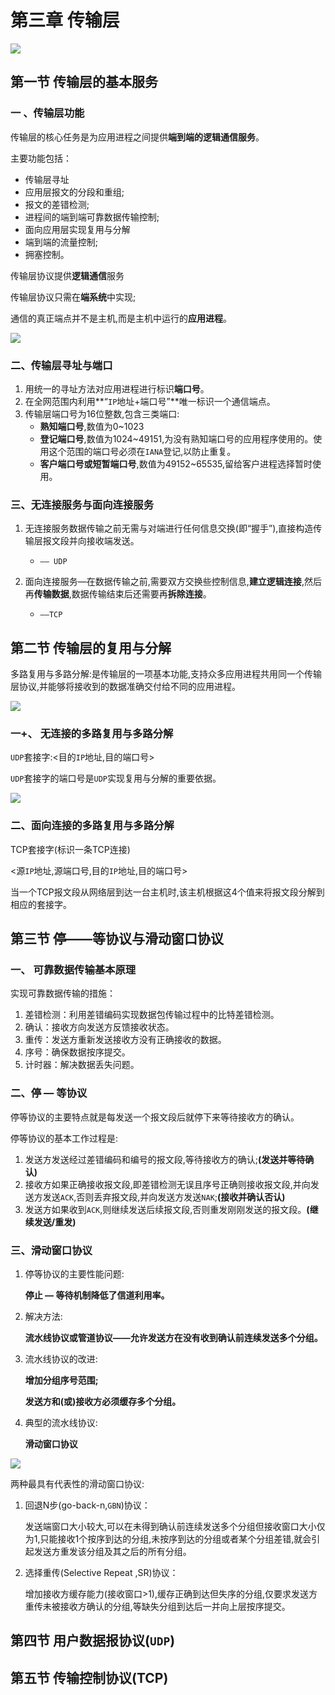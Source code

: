# 第三章 传输层

![](F:\自考\计算机网络原理\img\2020-06-04_224818.jpg)

## 第一节 传输层的基本服务

### 一 、传输层功能

 传输层的核心任务是为应用进程之间提供**端到端的逻辑通信服务**。

 主要功能包括：

- 传输层寻址
- 应用层报文的分段和重组;
- 报文的差错检测;
- 进程间的端到端可靠数据传输控制;
- 面向应用层实现复用与分解
- 端到端的流量控制;
- 拥塞控制。

 传输层协议提供**逻辑通信**服务

 传输层协议只需在**端系统**中实现;

 通信的真正端点并不是主机,而是主机中运行的**应用进程**。

![](F:\自考\计算机网络原理\img\2020-06-04_225710.jpg)

###  二、传输层寻址与端口

1. 用统一的寻址方法对应用进程进行标识**端口号**。
2. 在全网范围内利用**“`IP`地址+端口号”**唯一标识一个通信端点。
3. 传输层端口号为16位整数,包含三类端口:
   - **熟知端口号**,数值为0~1023
   - **登记端口号**,数值为1024~49151,为没有熟知端口号的应用程序使用的。使用这个范围的端口号必须在`IANA`登记,以防止重复。 
   - **客户端口号或短暂端口号**,数值为49152~65535,留给客户进程选择暂时使用。

###  三、无连接服务与面向连接服务

1. 无连接服务数据传输之前无需与对端进行任何信息交换(即“握手”),直接构造传输层报文段并向接收端发送。
   - `—— UDP`

2. 面向连接服务—在数据传输之前,需要双方交换些控制信息,**建立逻辑连接**,然后再**传输数据**,数据传输结束后还需要再**拆除连接**。
   - `——TCP`

## 第二节 传输层的复用与分解

多路复用与多路分解:是传输层的一项基本功能,支持众多应用进程共用同一个传输层协议,并能够将接收到的数据准确交付给不同的应用进程。

![](F:\自考\计算机网络原理\img\2020-06-05_145542.jpg)

### 一+、 无连接的多路复用与多路分解

 `UDP`套接字:<目的`IP`地址,目的端口号>

 `UDP`套接字的端口号是`UDP`实现复用与分解的重要依据。

![](F:\自考\计算机网络原理\img\2020-06-05_145924.jpg)

###  二、面向连接的多路复用与多路分解

 TCP套接字(标识一条TCP连接)

 <源`IP`地址,源端口号,目的`IP`地址,目的端口号>

 当一个TCP报文段从网络层到达一台主机时,该主机根据这4个值来将报文段分解到相应的套接字。

## 第三节 停——等协议与滑动窗口协议

### 一、 可靠数据传输基本原理

 实现可靠数据传输的措施：

1. 差错检测：利用差错编码实现数据包传输过程中的比特差错检测。
2. 确认：接收方向发送方反馈接收状态。
3. 重传：发送方重新发送接收方没有正确接收的数据。
4. 序号：确保数据按序提交。
5. 计时器：解决数据丢失问题。

###  二、停 — 等协议

停等协议的主要特点就是每发送一个报文段后就停下来等待接收方的确认。

停等协议的基本工作过程是:

1. 发送方发送经过差错编码和编号的报文段,等待接收方的确认;**(发送并等待确认)**
2. 接收方如果正确接收报文段,即差错检测无误且序号正确则接收报文段,并向发送方发送`ACK`,否则丢弃报文段,并向发送方发送`NAK`;**(接收并确认否认)**
3. 发送方如果收到`ACK`,则继续发送后续报文段,否则重发刚刚发送的报文段。**(继续发送/重发)**

### 三、滑动窗口协议

1. 停等协议的主要性能问题:

   **停止 — 等待机制降低了信道利用率。**

2. 解决方法:

    **流水线协议或管道协议——允许发送方在没有收到确认前连续发送多个分组。**

3. 流水线协议的改进:

   **增加分组序号范围;**

   **发送方和(或)接收方必须缓存多个分组。**

4. 典型的流水线协议:

   **滑动窗口协议**

![](F:\自考\计算机网络原理\img\2020-06-05_153747.jpg)

 两种最具有代表性的滑动窗口协议:

1. 回退N步(go-back-n,`GBN`)协议：

   发送端窗口大小较大,可以在未得到确认前连续发送多个分组但接收窗口大小仅为1,只能接收1个按序到达的分组,未按序到达的分组或者某个分组差错,就会引起发送方重发该分组及其之后的所有分组。

2. 选择重传(Selective Repeat ,SR)协议：

   增加接收方缓存能力(接收窗口>1),缓存正确到达但失序的分组,仅要求发送方重传未被接收方确认的分组,等缺失分组到达后一并向上层按序提交。

## 第四节 用户数据报协议(`UDP`)

## 第五节 传输控制协议(TCP)

